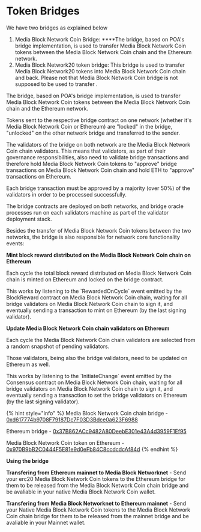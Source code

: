 # Token Bridges

We have two bridges as explained below

1. Media Block Network Coin Bridge:  ****The bridge, based on POA's bridge implementation, is used to transfer Media Block Network Coin tokens between the Media Block Network Coin chain and the Ethereum network.
2. Media Block Network20 token bridge: This bridge is used to transfer Media Block Network20 tokens into Media Block Network Coin chain and back. Please not that Media Block Network Coin bridge is not supposed to be used to transfer  . 

The bridge, based on POA's bridge implementation, is used to transfer Media Block Network Coin tokens between the Media Block Network Coin chain and the Ethereum network.

Tokens sent to the respective bridge contract on one network \(whether it's Media Block Network Coin or Ethereum\) are "locked" in the bridge, "unlocked" on the other network bridge and transferred to the sender.

The validators of the bridge on both network are the Media Block Network Coin chain validators. This means that validators, as part of their governance responsibilities, also need to validate bridge transactions and therefore hold Media Block Network Coin tokens to "approve" bridge transactions on Media Block Network Coin chain and hold ETH to "approve" transactions on Ethereum.

Each bridge transaction must be approved by a majority \(over 50%\) of the validators in order to be processed successfully.

The bridge contracts are deployed on both networks, and bridge oracle processes run on each validators machine as part of the validator deployment stack.

Besides the transfer of Media Block Network Coin tokens between the two networks, the bridge is also responsible for network core functionality events:

**Mint block reward distributed on the Media Block Network Coin chain on Ethereum**

Each cycle the total block reward distributed on Media Block Network Coin chain is minted on Ethereum and locked on the bridge contract.

This works by listening to the \`RewardedOnCycle\` event emitted by the BlockReward contract on Media Block Network Coin chain, waiting for all bridge validators on Media Block Network Coin chain to sign it, and eventually sending a transaction to mint on Ethereum \(by the last signing validator\).

**Update Media Block Network Coin chain validators on Ethereum**

Each cycle the Media Block Network Coin chain validators are selected from a random snapshot of pending validators.

Those validators, being also the bridge validators, need to be updated on Ethereum as well.

This works by listening to the \`InitiateChange\` event emitted by the Consensus contract on Media Block Network Coin chain, waiting for all bridge validators on Media Block Network Coin chain to sign it, and eventually sending a transaction to set the bridge validators on Ethereum \(by the last signing validator\).

{% hint style="info" %}
Media Block Network Coin chain bridge - [0xd617774b9708F79187Dc7F03D3Bdce0a623F6988](https://MBCscan.com/address/0xd617774b9708f79187dc7f03d3bdce0a623f6988)

Ethereum bridge - [0x37B862ACc9482A80DeebE301e43A4d3959F1Ef95](https://etherscan.io/address/0x37B862ACc9482A80DeebE301e43A4d3959F1Ef95)

Media Block Network Coin token on Ethereum - [0x970B9bB2C0444F5E81e9d0eFb84C8ccdcdcAf84d](https://etherscan.io/token/0x970B9bB2C0444F5E81e9d0eFb84C8ccdcdcAf84d)
{% endhint %}

**Using the bridge**

**Transfering from Ethereum mainnet to Media Block Networknet** - Send your erc20 Media Block Network Coin tokens to the Ethereum bridge for them to be released from the Media Block Network Coin chain bridge and be avaliable in your native Media Block Network Coin wallet.

**Transfering from Media Block Networknet to Ethereum mainnet** - Send your Native Media Block Network Coin tokens to the Media Block Network Coin chain bridge for them to be released from the mainnet bridge and be avaliable in your Mainnet wallet. 

